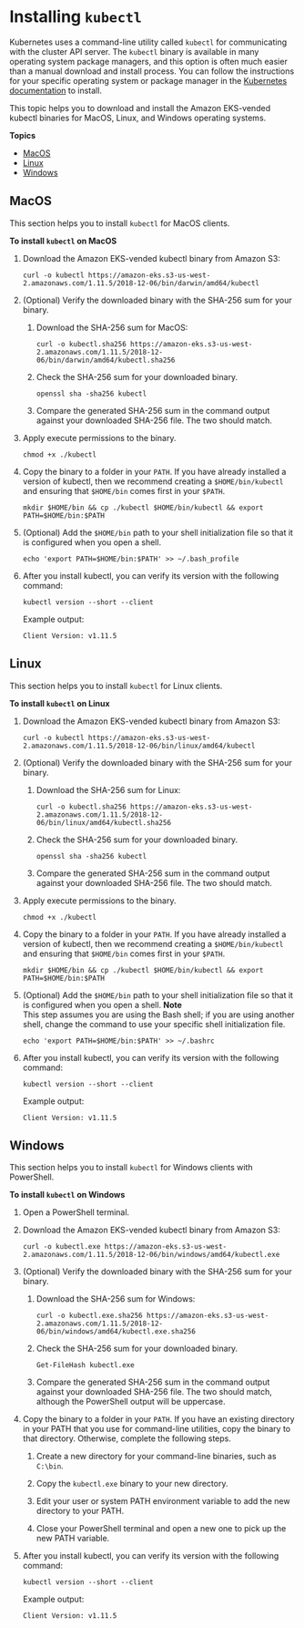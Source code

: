 # Installing `kubectl`<a name="install-kubectl"></a>

Kubernetes uses a command\-line utility called `kubectl` for communicating with the cluster API server\. The `kubectl` binary is available in many operating system package managers, and this option is often much easier than a manual download and install process\. You can follow the instructions for your specific operating system or package manager in the [Kubernetes documentation](https://kubernetes.io/docs/tasks/tools/install-kubectl/) to install\.

This topic helps you to download and install the Amazon EKS\-vended kubectl binaries for MacOS, Linux, and Windows operating systems\.

**Topics**
+ [MacOS](#install-kubectl-mac)
+ [Linux](#install-kubectl-linux)
+ [Windows](#install-kubectl-windows)

## MacOS<a name="install-kubectl-mac"></a>

This section helps you to install `kubectl` for MacOS clients\.

**To install `kubectl` on MacOS**

1. Download the Amazon EKS\-vended kubectl binary from Amazon S3:

   ```
   curl -o kubectl https://amazon-eks.s3-us-west-2.amazonaws.com/1.11.5/2018-12-06/bin/darwin/amd64/kubectl
   ```

1. \(Optional\) Verify the downloaded binary with the SHA\-256 sum for your binary\.

   1. Download the SHA\-256 sum for MacOS:

      ```
      curl -o kubectl.sha256 https://amazon-eks.s3-us-west-2.amazonaws.com/1.11.5/2018-12-06/bin/darwin/amd64/kubectl.sha256
      ```

   1. Check the SHA\-256 sum for your downloaded binary\.

      ```
      openssl sha -sha256 kubectl
      ```

   1. Compare the generated SHA\-256 sum in the command output against your downloaded SHA\-256 file\. The two should match\.

1. Apply execute permissions to the binary\.

   ```
   chmod +x ./kubectl
   ```

1. Copy the binary to a folder in your `PATH`\. If you have already installed a version of kubectl, then we recommend creating a `$HOME/bin/kubectl` and ensuring that `$HOME/bin` comes first in your `$PATH`\.

   ```
   mkdir $HOME/bin && cp ./kubectl $HOME/bin/kubectl && export PATH=$HOME/bin:$PATH
   ```

1. \(Optional\) Add the `$HOME/bin` path to your shell initialization file so that it is configured when you open a shell\.

   ```
   echo 'export PATH=$HOME/bin:$PATH' >> ~/.bash_profile
   ```

1. After you install kubectl, you can verify its version with the following command:

   ```
   kubectl version --short --client
   ```

   Example output:

   ```
   Client Version: v1.11.5
   ```

## Linux<a name="install-kubectl-linux"></a>

This section helps you to install `kubectl` for Linux clients\.

**To install `kubectl` on Linux**

1. Download the Amazon EKS\-vended kubectl binary from Amazon S3:

   ```
   curl -o kubectl https://amazon-eks.s3-us-west-2.amazonaws.com/1.11.5/2018-12-06/bin/linux/amd64/kubectl
   ```

1. \(Optional\) Verify the downloaded binary with the SHA\-256 sum for your binary\.

   1. Download the SHA\-256 sum for Linux:

      ```
      curl -o kubectl.sha256 https://amazon-eks.s3-us-west-2.amazonaws.com/1.11.5/2018-12-06/bin/linux/amd64/kubectl.sha256
      ```

   1. Check the SHA\-256 sum for your downloaded binary\.

      ```
      openssl sha -sha256 kubectl
      ```

   1. Compare the generated SHA\-256 sum in the command output against your downloaded SHA\-256 file\. The two should match\.

1. Apply execute permissions to the binary\.

   ```
   chmod +x ./kubectl
   ```

1. Copy the binary to a folder in your `PATH`\. If you have already installed a version of kubectl, then we recommend creating a `$HOME/bin/kubectl` and ensuring that `$HOME/bin` comes first in your `$PATH`\.

   ```
   mkdir $HOME/bin && cp ./kubectl $HOME/bin/kubectl && export PATH=$HOME/bin:$PATH
   ```

1. \(Optional\) Add the `$HOME/bin` path to your shell initialization file so that it is configured when you open a shell\.
**Note**  
This step assumes you are using the Bash shell; if you are using another shell, change the command to use your specific shell initialization file\.

   ```
   echo 'export PATH=$HOME/bin:$PATH' >> ~/.bashrc
   ```

1. After you install kubectl, you can verify its version with the following command:

   ```
   kubectl version --short --client
   ```

   Example output:

   ```
   Client Version: v1.11.5
   ```

## Windows<a name="install-kubectl-windows"></a>

This section helps you to install `kubectl` for Windows clients with PowerShell\.

**To install `kubectl` on Windows**

1. Open a PowerShell terminal\.

1. Download the Amazon EKS\-vended kubectl binary from Amazon S3:

   ```
   curl -o kubectl.exe https://amazon-eks.s3-us-west-2.amazonaws.com/1.11.5/2018-12-06/bin/windows/amd64/kubectl.exe
   ```

1. \(Optional\) Verify the downloaded binary with the SHA\-256 sum for your binary\.

   1. Download the SHA\-256 sum for Windows:

      ```
      curl -o kubectl.exe.sha256 https://amazon-eks.s3-us-west-2.amazonaws.com/1.11.5/2018-12-06/bin/windows/amd64/kubectl.exe.sha256
      ```

   1. Check the SHA\-256 sum for your downloaded binary\.

      ```
      Get-FileHash kubectl.exe
      ```

   1. Compare the generated SHA\-256 sum in the command output against your downloaded SHA\-256 file\. The two should match, although the PowerShell output will be uppercase\.

1. Copy the binary to a folder in your `PATH`\. If you have an existing directory in your PATH that you use for command\-line utilities, copy the binary to that directory\. Otherwise, complete the following steps\.

   1. Create a new directory for your command\-line binaries, such as `C:\bin`\.

   1. Copy the `kubectl.exe` binary to your new directory\.

   1. Edit your user or system PATH environment variable to add the new directory to your PATH\.

   1. Close your PowerShell terminal and open a new one to pick up the new PATH variable\.

1. After you install kubectl, you can verify its version with the following command:

   ```
   kubectl version --short --client
   ```

   Example output:

   ```
   Client Version: v1.11.5
   ```